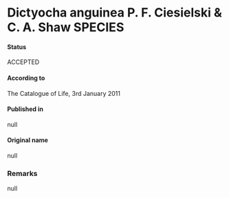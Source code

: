 Dictyocha anguinea P. F. Ciesielski & C. A. Shaw SPECIES
=======

#### Status
ACCEPTED

#### According to
The Catalogue of Life, 3rd January 2011

#### Published in
null

#### Original name
null

### Remarks
null
